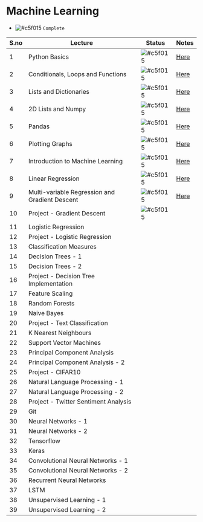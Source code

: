 # Machine Learning

- ![#c5f015](https://placehold.it/15/c5f015/000000?text=+) `Complete`

|S.no| Lecture | Status| Notes|
|----|---------|-------| ---- |
|1|Python Basics|![#c5f015](https://placehold.it/15/c5f015/000000?text=+)|[Here](/Module-01-Python-Basics/Module-1-Class-Notes.pdf)|
|2|Conditionals, Loops and Functions|![#c5f015](https://placehold.it/15/c5f015/000000?text=+)|[Here](/Module-02-Conditionals-Loops-and-Functions/Module-2-Class-Notes.pdf)|
|3|Lists and Dictionaries|![#c5f015](https://placehold.it/15/c5f015/000000?text=+)|[Here](/Module-03-Lists-and-Dictionaries/Module-3-Class-Notes.pdf)|
|4|2D Lists and Numpy|![#c5f015](https://placehold.it/15/c5f015/000000?text=+)|[Here](/Module-04-2DLists-and-Numpy/Module-4-Class-Notes.pdf)|
|5|Pandas|![#c5f015](https://placehold.it/15/c5f015/000000?text=+)|[Here](/Module-05-Pandas/Module-5-Class-Notes.pdf)|
|6|Plotting Graphs|![#c5f015](https://placehold.it/15/c5f015/000000?text=+)|[Here](/Module-06-Plotting-Graphs/Module-6-Class-Notes.pdf)|
|7|Introduction to Machine Learning|![#c5f015](https://placehold.it/15/c5f015/000000?text=+)|[Here](/Module-07-Introduction-to-Machine-Learning/Module-7-Class-Notes-Theory.pdf)|
|8|Linear Regression|![#c5f015](https://placehold.it/15/c5f015/000000?text=+)|[Here](/Module-08-Linear-Regression/Module-8-Linear-Regression-Theory.pdf)|
|9|Multi-variable Regression and Gradient Descent|![#c5f015](https://placehold.it/15/c5f015/000000?text=+)|[Here](/Module-09-Multivariate-Regression-and-Gradient-Descent/Lecture-9-Multivariate-Regression-and-Gradient-Descent-Theory.pdf)|
|10|Project - Gradient Descent|![#c5f015](https://placehold.it/15/c5f015/000000?text=+)||
|11|Logistic Regression||
|12|Project - Logistic Regression||
|13|Classification Measures||
|14|Decision Trees - 1||
|15|Decision Trees - 2||
|16|Project - Decision Tree Implementation||
|17|Feature Scaling||
|18|Random Forests||
|19|Naive Bayes||
|20|Project - Text Classification||
|21|K Nearest Neighbours||
|22|Support Vector Machines||
|23|Principal Component Analysis||
|24|Principal Component Analysis - 2||
|25|Project - CIFAR10||
|26|Natural Language Processing - 1||
|27|Natural Language Processing - 2||
|28|Project - Twitter Sentiment Analysis||
|29|Git||
|30|Neural Networks - 1||
|31|Neural Networks - 2||
|32|Tensorflow||
|33|Keras||
|34|Convolutional Neural Networks - 1||
|35|Convolutional Neural Networks - 2||
|36|Recurrent Neural Networks||
|37|LSTM||
|38|Unsupervised Learning - 1||
|39|Unsupervised Learning - 2||
